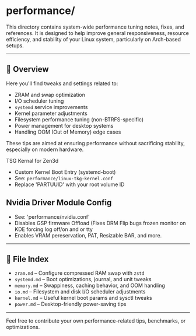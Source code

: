 # performance/

This directory contains system-wide performance tuning notes, fixes, and references. It is designed to help improve general responsiveness, resource efficiency, and stability of your Linux system, particularly on Arch-based setups.

---

## 📌 Overview

Here you'll find tweaks and settings related to:

- ZRAM and swap optimization
- I/O scheduler tuning
- `systemd` service improvements
- Kernel parameter adjustments
- Filesystem performance tuning (non-BTRFS-specific)
- Power management for desktop systems
- Handling OOM (Out of Memory) edge cases

These tips are aimed at ensuring performance without sacrificing stability, especially on modern hardware.

TSG Kernal for Zen3d
- Custom Kernel Boot Entry (systemd-boot)
- See: `performance/linux-tkg-kernel.conf`
- Replace 'PARTUUID' with your root volume ID

## Nvidia Driver Module Config
- See: 'performance/nvidia.conf'
- Disables GSP firmware Offload (Fixes DRM Flip bugs frozen monitor on KDE forcing log off/on and or tty
- Enables VRAM pereservation, PAT, Resizable BAR, and more.
---

## 📁 File Index

- `zram.md` – Configure compressed RAM swap with `zstd`
- `systemd.md` – Boot optimizations, journal, and unit tweaks
- `memory.md` – Swappiness, caching behavior, and OOM handling
- `io.md` – Filesystem and disk I/O scheduler adjustments
- `kernel.md` – Useful kernel boot params and sysctl tweaks
- `power.md` – Desktop-friendly power-saving tips

---

Feel free to contribute your own performance-related tips, benchmarks, or optimizations.

